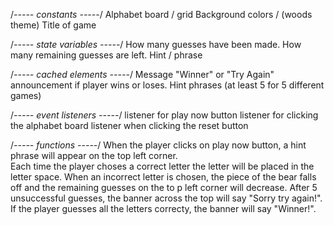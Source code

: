 /*----- constants -----*/
Alphabet board / grid
Background colors / (woods theme)
Title of game

/*----- state variables -----*/
How many guesses have been made.
How many remaining guesses are left.
Hint / phrase

/*----- cached elements  -----*/
Message "Winner" or "Try Again" announcement if player wins or loses.
Hint phrases (at least 5 for 5 different games)

/*----- event listeners -----*/
listener for play now button
listener for clicking the alphabet board
listener when clicking the reset button

/*----- functions -----*/
When the player clicks on play now button, a hint phrase will appear on the top left corner.  
Each time the player choses a correct letter the letter will be placed in the letter space.
When an incorrect letter is chosen, the piece of the bear falls off and the remaining guesses on the to p left corner will decrease.
After 5 unsuccessful guesses, the banner across the top will say "Sorry try again!".  If the player guesses all the letters correcty, the banner will say "Winner!". 